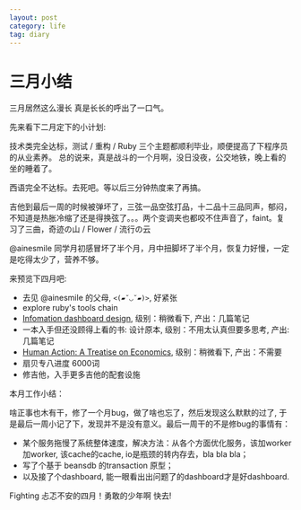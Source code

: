 ```yaml
---
layout: post
category: life
tag: diary
---
```


三月小结
===

三月居然这么漫长 真是长长的呼出了一口气。

先来看下二月定下的小计划:

技术类完全达标，测试 / 重构 / Ruby 三个主题都顺利毕业，顺便提高了下程序员的从业素养。
总的说来，真是战斗的一个月啊，没日没夜，公交地铁，晚上看的坐的睡着了。

西语完全不达标。去死吧。等以后三分钟热度来了再搞。

吉他到最后一周的时候被弹坏了，三弦一品空弦打品，十二品十三品同声，郁闷，不知道是热胀冷缩了还是得换弦了。。。两个变调夹也都咬不住声音了，faint。复习了三曲，奇迹の山 / Flower / 流行の云

@ainesmile 同学月初感冒坏了半个月，月中扭脚坏了半个月，恢复力好慢，一定是吃得太少了，营养不够。

来预览下四月吧:

+ 去见 @ainesmile 的父母, `<(▰˘◡˘▰)>`, 好紧张
+ explore ruby's tools chain
+ [Infomation dashboard design](http://book.douban.com/subject/1459059/), 级别：稍微看下, 产出：几篇笔记
+ 一本入手但还没顾得上看的书: 设计原本, 级别：不用太认真但要多思考, 产出: 几篇笔记
+ [Human Action: A Treatise on Economics](http://book.douban.com/subject/20492816/), 级别：稍微看下, 产出：不需要
+ 扇贝专八进度 6000词
+ 修吉他，入手更多吉他的配套设施

本月工作小结：

啥正事也木有干，修了一个月bug，做了啥也忘了，然后发现这么默默的过了, 于是最后一周小记了下，发现并不是没有意义。最后一周干的不是修bug的事情有：

+ 某个服务拖慢了系统整体速度，解决方法：从各个方面优化服务，该加worker加worker, 该cache的cache, io是瓶颈的转内存去，bla bla bla；
+ 写了个基于 beansdb 的transaction 原型；
+ 以及接了个dashboard, 能一眼看出出问题了的dashboard才是好dashboard.

Fighting 忐忑不安的四月！勇敢的少年啊 快去!
